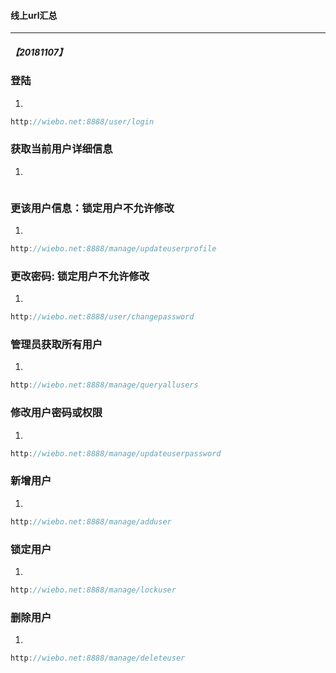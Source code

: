 #### 线上url汇总
---
##### 【20181107】

### 登陆

1. 
```js
http://wiebo.net:8888/user/login
```

### 获取当前用户详细信息

1. 
```js

```

### 更该用户信息：锁定用户不允许修改

1. 
```js
http://wiebo.net:8888/manage/updateuserprofile
```

### 更改密码: 锁定用户不允许修改

1. 
```js
http://wiebo.net:8888/user/changepassword
```

### 管理员获取所有用户

1. 
```js
http://wiebo.net:8888/manage/queryallusers
```

### 修改用户密码或权限

1. 
```js
http://wiebo.net:8888/manage/updateuserpassword
```

### 新增用户

1. 
```js
http://wiebo.net:8888/manage/adduser
```

### 锁定用户

1. 
```js
http://wiebo.net:8888/manage/lockuser
``` 

### 删除用户

1. 
```js
http://wiebo.net:8888/manage/deleteuser
``` 


